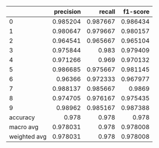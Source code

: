 |              |   precision |   recall |   f1-score |
|:-------------|------------:|---------:|-----------:|
| 0            |    0.985204 | 0.987667 |   0.986434 |
| 1            |    0.980647 | 0.979667 |   0.980157 |
| 2            |    0.964541 | 0.965667 |   0.965104 |
| 3            |    0.975844 | 0.983    |   0.979409 |
| 4            |    0.971266 | 0.969    |   0.970132 |
| 5            |    0.986685 | 0.975667 |   0.981145 |
| 6            |    0.96366  | 0.972333 |   0.967977 |
| 7            |    0.988137 | 0.985667 |   0.9869   |
| 8            |    0.974705 | 0.976167 |   0.975435 |
| 9            |    0.98962  | 0.985167 |   0.987388 |
| accuracy     |    0.978    | 0.978    |   0.978    |
| macro avg    |    0.978031 | 0.978    |   0.978008 |
| weighted avg |    0.978031 | 0.978    |   0.978008 |
